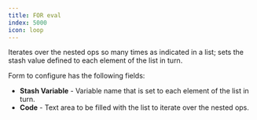 ```yaml
---
title: FOR eval
index: 5000
icon: loop
---
```


Iterates over the nested ops so many times as indicated in a list; sets the stash value defined to each element of the list in turn.

Form to configure has the following fields:

- **Stash Variable** - Variable name that is set to each element of the list in turn.
- **Code** - Text area to be filled with the list to iterate over the nested ops.
